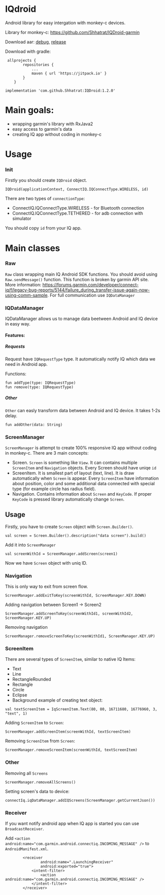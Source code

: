 # IQdroid

Android library for easy intergation with monkey-c devices.

Library for monkey-c: https://github.com/Shhatrat/IQDroid-garmin

Download aar: [debug](https://github.com/Shhatrat/IQDroid/raw/master/bin/iqdroid-debug.aar), [release](https://github.com/Shhatrat/IQDroid/raw/master/bin/iqdroid-release.aar)

Download with gradle:
```
 allprojects {
		repositories {
			...
			maven { url 'https://jitpack.io' }
		}
	}
```
```
implementation 'com.github.Shhatrat:IQDroid:1.2.0'
```
# Main goals:
- wrapping garmin's library with RxJava2
- easy access to garmin's data
- creating IQ app without coding in monkey-c

# Usage
### Init
Firstly you should create `IQDroid` object. 
```
IQDroid(applicationContext, ConnectIQ.IQConnectType.WIRELESS, id)
```
There are two types of `connectionType`:
 - ConnectIQ.IQConnectType.WIRELESS - for Bluetooth connection
 - ConnectIQ.IQConnectType.TETHERED - for adb connection with simulator

You should copy `id` from your IQ app.

# Main classes
### Raw
`Raw` class wrapping main IQ Android SDK functions. You should avoid using `Raw.sendMessage()` function. This function is broken by garmin API site. More information: https://forums.garmin.com/developer/connect-iq/f/legacy-bug-reports/5144/failure_during_transfer-issue-again-now-using-comm-sample. For full communication use `IQDataManager`

### IQDataManager
IQDataManager allows us to manage data beetween Android and IQ device in easy way.
#### Features:
##### Requests
Request have `IQRequestType` type. It automatically notify IQ which data we need in Android app. 

Functions:
```
fun addType(type: IQRequestType)
fun remove(type: IQRequestType)
```
##### Other
`Other` can easly transform data between Android and IQ device. It takes 1-2s delay.
```
fun addOther(data: String)
```

### ScreenManager
`ScreenManager` is attempt to create 100% responsive IQ app without coding in monkey-c. There are 3 main concepts:
 - Screen. `Screen` is something like `View`. It can contains multiple `ScreenItem` and `Navigation` objects. Every Screen should have uniqe `id`
 - ScreenItem. It is smallest part of layout (text, line). It is draw automatically when `Screen` is appear. Every `ScreenItem` have information about position, color and some additional data connected with special type (for example circle has radius field). 
 - Navigation. Contains information about `Screen` and `KeyCode`. If proper `KeyCode` is pressed library automatically change `Screen`.
 
 ## Usage
 Firstly, you have to create `Screen` object with `Screen.Builder()`. 
```
val screen = Screen.Builder().description("data screen").build()
```
Add it into `ScreenManager`
```
val screenWithId = ScreenManager.addScreen(screen1)
``` 
Now we have `Screen` object with uniq ID.

### Navigation
This is only way to exit from screen flow.
```
ScreenManager.addExitToKey(screenWithId, ScreenManager.KEY.DOWN)
```
Adding navigation between Screen1 -> Screen2
```
ScreenManager.addScreenToKey(screenWithId1, screenWithId2, ScreenManager.KEY.UP)
```
Removing navigation 
```
ScreenManager.removeScreenToKey(screenWithId1, ScreenManager.KEY.UP)
```
### ScreenItem
There are several types of `ScreenItem`, similar to native IQ Items:
- Text
- Line
- RectangleRounded
- Rectangle
- Circle
- Eclipse
- Background
example of creating text object:
```
val textScreenItem = IqScreenItem.Text(80, 80, 16711680, 16776960, 3, "text", 1)
```
Adding `ScreenItem` to `Screen`:
```
ScreenManager.addScreenItem(screenWithId, textScreenItem)
```
Removing `ScreenItem` from `Screen`:
```
ScreenManager.removeScreenItem(screenWithId, textScreenItem)
```
### Other
Removing all `Screens`
```
ScreenManager.removeAllScreens()
```
Setting screen's data to device:
```
connectIq.iqDataManager.addIQScreens(ScreenManager.getCurrentJson())
```
### Receiver
If you want notify android app when IQ app is started you can use `BroadcastReceiver`.

Add `<action android:name="com.garmin.android.connectiq.INCOMING_MESSAGE" />` to `AndroidManifest.xml`.
```
        <receiver
                android:name=".LaunchingReceiver"
                android:exported="true">
            <intent-filter>
                <action android:name="com.garmin.android.connectiq.INCOMING_MESSAGE" />
            </intent-filter>
        </receiver>
```
